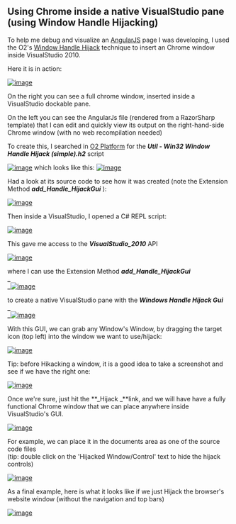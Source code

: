 ##  Using Chrome inside a native VisualStudio pane (using Window Handle Hijacking) 

To help me debug and visualize an [AngularJS](https://www.google.co.uk/url?sa=t&rct=j&q=&esrc=s&source=web&cd=1&cad=rja&ved=0CDMQFjAA&url=http%3A%2F%2Fangularjs.org%2F&ei=Fv03UbbUF4TZPIq-gegB&usg=AFQjCNF_LWQwZlAQzMLiHoSWsZBxLguMng&bvm=bv.43287494,d.ZWU) page I was developing, I used the O2's [Window Handle Hijack](http://blog.diniscruz.com/search/label/WinAPI) technique to insert an Chrome window inside VisualStudio 2010.

Here it is in action:  
  
[![image](images/image_thumb.png)](http://lh6.ggpht.com/-T6U9Cw6Xcho/UTfs4NbiqlI/AAAAAAAAKFk/3qXrJRzHx-k/s1600-h/image%25255B2%25255D.png)

On the right you can see a full chrome window, inserted inside a VisualStudio dockable pane.

On the left you can see the AngularJs file (rendered from a RazorSharp template) that I can edit and quickly view its output on the right-hand-side Chrome window (with no web recompilation needed)

To create this, I searched in [O2 Platform](http://blog.diniscruz.com/p/owasp-o2-platform.html) for the **_Util - Win32 Window Handle Hijack (simple).h2_**  script

[![image](images/image_thumb_25255B4_25255D.png)](http://lh4.ggpht.com/-ZeQYWYm2FUs/UTfs7P5kz6I/AAAAAAAAKF0/xn3B9cGdFSE/s1600-h/image%25255B10%25255D.png) which looks like this: [![image](images/image_thumb_25255B5_25255D.png)](http://lh3.ggpht.com/-_pru3pZ411I/UTfs80L8RdI/AAAAAAAAKGE/W6S3ESUiZ2A/s1600-h/image%25255B11%25255D.png)

Had a look at its source code to see how it was created (note the Extension Method **_add_Handle_HijackGui_** ):

[![image](images/image_thumb_25255B6_25255D.png)](http://lh4.ggpht.com/-IkibuPkyzUI/UTfs-pniyrI/AAAAAAAAKGQ/JC-nBg2rmTU/s1600-h/image%25255B14%25255D.png)

Then inside a VisualStudio, I opened a C# REPL script:

[![image](images/image_thumb_25255B15_25255D.png)](http://lh3.ggpht.com/-zZAtpP9j4kc/UTftAuUxDvI/AAAAAAAAKGg/HHGIMPNnh9s/s1600-h/image%25255B18%25255D.png)

This gave me access to the **_VisualStudio_2010_** API

[![image](images/image_thumb_25255B17_25255D.png)](http://lh5.ggpht.com/-oW4-dKmJwHY/UTftCFFZ_OI/AAAAAAAAKG0/YKHJT62ViXA/s1600-h/image%25255B22%25255D.png)

where I can use the Extension Method **_add_Handle_HijackGui_**   
**_  
_**[![image](images/image_thumb_25255B18_25255D.png)](http://lh6.ggpht.com/-0wy3oVTrZ6Q/UTftDwXje1I/AAAAAAAAKHE/lTbH4npLDMo/s1600-h/image%25255B25%25255D.png)

to create a native VisualStudio pane with the **_Windows Handle Hijack Gui_**  
**_  
_**[![image](images/image_thumb_25255B20_25255D.png)](http://lh5.ggpht.com/-_0SlLvHoJek/UTftF1XKKNI/AAAAAAAAKHU/BRO-1mq9b28/s1600-h/image%25255B31%25255D.png)

With this GUI, we can grab any Window's Window, by dragging the target icon (top left) into the window we want to use/hijack:

[![image](images/image_thumb_25255B21_25255D.png)](http://lh3.ggpht.com/-TPzSsNGZTx4/UTftHhexV3I/AAAAAAAAKHk/J9qtuNoFjao/s1600-h/image%25255B34%25255D.png)

Tip: before Hikacking a window, it is a good idea to take a screenshot and see if we have the right one:

[![image](images/image_thumb_25255B23_25255D.png)](http://lh3.ggpht.com/-VPAmvLWhxQM/UTftJKmHjRI/AAAAAAAAKH0/j1RSmEem6vk/s1600-h/image%25255B40%25255D.png)

Once we're sure, just hit the **_Hijack _**link, and we will have  have a fully functional Chrome window that we can place anywhere inside VisualStudio's GUI.

[![image](images/image_thumb_25255B25_25255D.png)](http://lh6.ggpht.com/-BQYQEf4YRm0/UTftLFR28UI/AAAAAAAAKIE/yLHKzUaioZA/s1600-h/image%25255B46%25255D.png)

For example, we can place it in the documents area as one of the source code files  
(tip: double click on the 'Hijacked Window/Control' text to hide the hijack controls)

[![image](images/image_thumb_25255B27_25255D.png)](http://lh3.ggpht.com/-JoaEeukEZZI/UTftM9lMxRI/AAAAAAAAKIU/ZUBRubmRiFc/s1600-h/image%25255B52%25255D.png)

As a final example, here is what it looks like if we just Hijack the browser's website window (without the navigation and top bars)

[![image](images/image_thumb_25255B22_25255D.png)](http://lh5.ggpht.com/-wu5WCWhZ8qo/UTftO2OGYiI/AAAAAAAAKIk/dwrrs00lbUU/s1600-h/image%25255B37%25255D.png)
